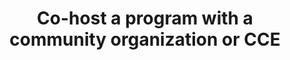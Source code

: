 ---
title: Co-host a program with a community organization or CCE
description: Build connections with the community by co-hosting and organizing an event, such as a lecture, panel, or forum.
link_to: '#'
---